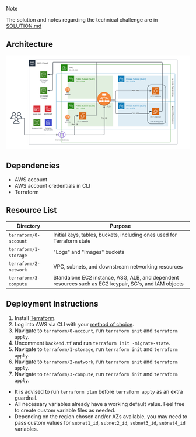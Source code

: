 > [!NOTE]  
> The solution and notes regarding the technical challenge are in [SOLUTION.md](SOLUTION.md)

## Architecture

![Architecture Diagram](coalfire_architecture.png)

## Dependencies

- AWS account
- AWS account credentials in CLI
- Terraform

## Resource List

| Directory | Purpose |
| --------- | ------- |
| `terraform/0-account` | Initial keys, tables, buckets, including ones used for Terraform state |
| `terraform/1-storage` | "Logs" and "Images" buckets |
| `terraform/2-network` | VPC, subnets, and downstream networking resources |
| `terraform/3-compute` | Standalone EC2 instance, ASG, ALB, and dependent resources such as EC2 keypair, SG's, and IAM objects |

## Deployment Instructions

1. Install [Terraform](https://developer.hashicorp.com/terraform/tutorials/aws-get-started/install-cli).
2. Log into AWS via CLI with your [method of choice](https://docs.aws.amazon.com/cli/latest/userguide/cli-chap-configure.html#configure-precedence).
3. Navigate to `terraform/0-account`, run `terraform init` and `terraform apply`.
4. Uncomment `backend.tf` and run `terraform init -migrate-state`.
5. Navigate to `terraform/1-storage`, run `terraform init` and `terraform apply`.
6. Navigate to `terraform/2-network`, run `terraform init` and `terraform apply`.
7. Navigate to `terraform/3-compute`, run `terraform init` and `terraform apply`.

- It is advised to run `terraform plan` before `terraform apply` as an extra guardrail.
- All necessary variables already have a working default value. Feel free to create custom variable files as needed.
- Depending on the region chosen and/or AZs available, you may need to pass custom values for `subnet1_id`, `subnet2_id`, `subnet3_id`, `subnet4_id` variables.
